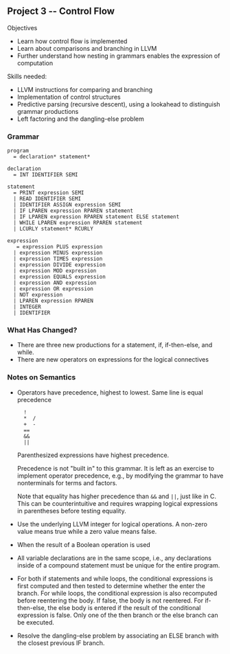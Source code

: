 ## Project 3 -- Control Flow

Objectives

- Learn how control flow is implemented
- Learn about comparisons and branching in LLVM
- Further understand how nesting in grammars enables the expression of computation

Skills needed:

- LLVM instructions for comparing and branching
- Implementation of control structures
- Predictive parsing (recursive descent), using a lookahead to distinguish grammar productions
- Left factoring and the dangling-else problem

### Grammar

    program
      = declaration* statement*

    declaration
      = INT IDENTIFIER SEMI

    statement
      = PRINT expression SEMI
      | READ IDENTIFIER SEMI
      | IDENTIFIER ASSIGN expression SEMI
      | IF LPAREN expression RPAREN statement
      | IF LPAREN expression RPAREN statement ELSE statement
      | WHILE LPAREN expression RPAREN statement
      | LCURLY statement* RCURLY

    expression
       = expression PLUS expression
      | expression MINUS expression
      | expression TIMES expression
      | expression DIVIDE expression
      | expression MOD expression
      | expression EQUALS expression
      | expression AND expression
      | expression OR expression
      | NOT expression
      | LPAREN expression RPAREN
      | INTEGER
      | IDENTIFIER


### What Has Changed?

- There are three new productions for a statement, if, if-then-else, and while.
- There are new operators on expressions for the logical connectives

### Notes on Semantics

- Operators have precedence, highest to lowest.  Same line is equal precedence

        !
        *  /
        +  -
        ==
        &&
        ||
        
    Parenthesized expressions have highest precedence.
    
    Precedence is not "built in" to this grammar.  It is left as an
    exercise to implement operator precedence, e.g., by modifying the
    grammar to have nonterminals for terms and factors.
    
    Note that equality has higher precedence than `&&` and `||`, just
    like in C.  This can be counterintuitive and requires wrapping
    logical expressions in parentheses before testing equality.

- Use the underlying LLVM integer for logical operations.  A non-zero value means true while a zero value means false.

- When the result of a Boolean operation is used

- All variable declarations are in the same scope, i.e., any declarations inside of a compound statement must be unique for the entire program.

- For both if statements and while loops, the conditional expressions is first computed and then tested to determine whether the enter the branch.  For while loops, the conditional expression is also recomputed before reentering the body.  If false, the body is not reentered.  For if-then-else, the else body is entered if the result of the conditional expression is false.  Only one of the then branch or the else branch can be executed.

- Resolve the dangling-else problem by associating an ELSE branch with the closest previous IF branch.
